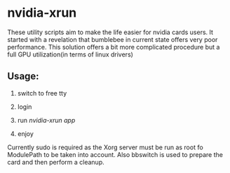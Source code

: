 # nvidia-xrun
These utility scripts aim to make the life easier for nvidia cards users.
It started with a revelation that bumblebee in current state offers very poor performance. This solution offers a bit more complicated procedure but a full GPU utilization(in terms of linux drivers)

## Usage: 
  1) switch to free tty
  
  2) login
  
  3) run _nvidia-xrun_ _app_
  
  4) enjoy
  
  
  Currently sudo is required as the Xorg server must be run as root fo ModulePath to be taken into account.
  Also bbswitch is used to prepare the card and then perform a cleanup.

